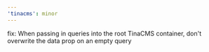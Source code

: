 ```yaml
---
'tinacms': minor
---
```


fix: When passing in queries into the root TinaCMS container, don't overwrite the data prop on an empty query
